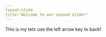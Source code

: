 ```yaml
---
layout:slide
title:"Welcome to our second slide!"
---
```

This is my tetx
use the left arrow key to back! 
